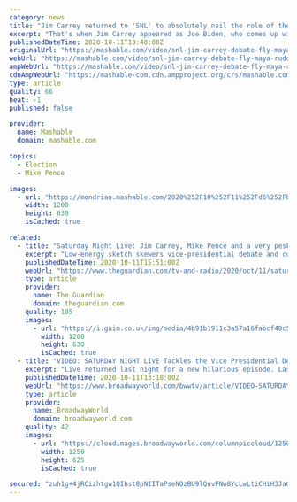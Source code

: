 ```yaml
---
category: news
title: "Jim Carrey returned to 'SNL' to absolutely nail the role of the fly on Mike Pence's head"
excerpt: "That's when Jim Carrey appeared as Joe Biden, who comes up with a scheme to sabotage Pence that involves teleportation. No spoilers, but the veteran comedian at one point plays an elderly presidential candidate and 1980s Jeff Goldblum and a fly,"
publishedDateTime: 2020-10-11T13:48:00Z
originalUrl: "https://mashable.com/video/snl-jim-carrey-debate-fly-maya-rudolph-kamala-harris/"
webUrl: "https://mashable.com/video/snl-jim-carrey-debate-fly-maya-rudolph-kamala-harris/"
ampWebUrl: "https://mashable.com/video/snl-jim-carrey-debate-fly-maya-rudolph-kamala-harris.amp"
cdnAmpWebUrl: "https://mashable-com.cdn.ampproject.org/c/s/mashable.com/video/snl-jim-carrey-debate-fly-maya-rudolph-kamala-harris.amp"
type: article
quality: 66
heat: -1
published: false

provider:
  name: Mashable
  domain: mashable.com

topics:
  - Election
  - Mike Pence

images:
  - url: "https://mondrian.mashable.com/2020%252F10%252F11%252Fd6%252Fb7e3e060eb6c4ebfb25046cce24636db.53424.png%252F1200x630.png?signature=9P-G81GvVzhCukasPC8Cf2i2Npw="
    width: 1200
    height: 630
    isCached: true

related:
  - title: "Saturday Night Live: Jim Carrey, Mike Pence and a very pesky fly"
    excerpt: "Low-energy sketch skewers vice-presidential debate and comic Bill Burr hosts for the first time"
    publishedDateTime: 2020-10-11T15:51:00Z
    webUrl: "https://www.theguardian.com/tv-and-radio/2020/oct/11/saturday-night-live-jim-carrey-mike-pence-pesky-fly"
    type: article
    provider:
      name: The Guardian
      domain: theguardian.com
    quality: 105
    images:
      - url: "https://i.guim.co.uk/img/media/4b91b1911c3a57a16fabcf48c5c1a68186077354/0_100_3000_1801/master/3000.jpg?width=1200&height=630&quality=85&auto=format&fit=crop&overlay-align=bottom%2Cleft&overlay-width=100p&overlay-base64=L2ltZy9zdGF0aWMvb3ZlcmxheXMvdGctZGVmYXVsdC5wbmc&enable=upscale&s=ab91fc335b64e343b497ddd0d450cacc"
        width: 1200
        height: 630
        isCached: true
  - title: "VIDEO: SATURDAY NIGHT LIVE Tackles the Vice Presidential Debate, and the Fly on Mike Pence's Head"
    excerpt: "Live returned last night for a new hilarious episode. Last night's Cold Open tackled the vice presidential debate between Mike Pence and Kamala Harris. In the sketch, Susan Page (Kate McKinnon) moderates a debate between Senator Harris (Maya Rudolph) and Vice President Pence (Beck Bennett),"
    publishedDateTime: 2020-10-11T13:18:00Z
    webUrl: "https://www.broadwayworld.com/bwwtv/article/VIDEO-SATURDAY-NIGHT-LIVE-Tackles-the-Vice-Presidential-Debate-and-the-Fly-on-Mike-Pences-Head-20201011"
    type: article
    provider:
      name: BroadwayWorld
      domain: broadwayworld.com
    quality: 42
    images:
      - url: "https://cloudimages.broadwayworld.com/columnpiccloud/1250-275a6e21d6837a7509534c07cd00f328.jpg"
        width: 1250
        height: 625
        isCached: true

secured: "zuh1g+4jRCizhtgw1QIhst8pNIITaPseNOzBU9lQuvFNw8YcLwLtiCHiH3JaGHMM7q81aXIQGem+RdvDRPNqj+IG0thAlUasi893qYWP+KtOxIlxPLDXnn0WQW0C8624qKyq+WIVNkThT5mAvlqI1sfTX24eAz59wEB+WrG3ZhncnTP9FcgxfDdWEDS0fpg7mDsUMgmErgnM9I4ISBJOGapRfY3/G8+giVLdy+x6NIsHQ2HvARexyQIvwQ3PoUfdwx2W0n5/250XHnIXh7bVdyvdiyQSFUtayQSq7pAb/vePK18SEMO5ATCEibTmqW2afA1s7oOehOv3uxvuAZHNZ8O2dMd5tM5p/4a5BvpMa9I=;1ZC4Z2au8vmNPCVBxGb0GQ=="
---
```


